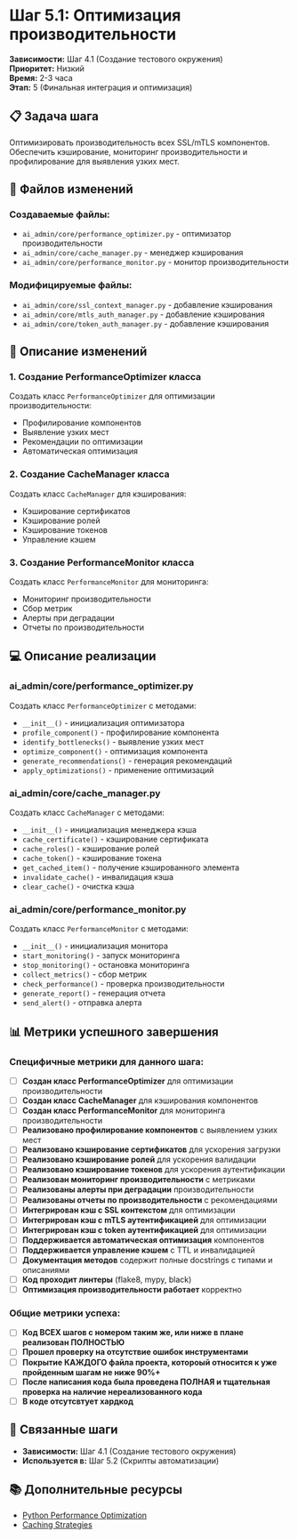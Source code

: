 # Шаг 5.1: Оптимизация производительности

**Зависимости:** Шаг 4.1 (Создание тестового окружения)  
**Приоритет:** Низкий  
**Время:** 2-3 часа  
**Этап:** 5 (Финальная интеграция и оптимизация)

## 📋 Задача шага

Оптимизировать производительность всех SSL/mTLS компонентов. Обеспечить кэширование, мониторинг производительности и профилирование для выявления узких мест.

## 📁 Файлов изменений

### Создаваемые файлы:
- `ai_admin/core/performance_optimizer.py` - оптимизатор производительности
- `ai_admin/core/cache_manager.py` - менеджер кэширования
- `ai_admin/core/performance_monitor.py` - монитор производительности

### Модифицируемые файлы:
- `ai_admin/core/ssl_context_manager.py` - добавление кэширования
- `ai_admin/core/mtls_auth_manager.py` - добавление кэширования
- `ai_admin/core/token_auth_manager.py` - добавление кэширования

## 🔧 Описание изменений

### 1. Создание PerformanceOptimizer класса
Создать класс `PerformanceOptimizer` для оптимизации производительности:
- Профилирование компонентов
- Выявление узких мест
- Рекомендации по оптимизации
- Автоматическая оптимизация

### 2. Создание CacheManager класса
Создать класс `CacheManager` для кэширования:
- Кэширование сертификатов
- Кэширование ролей
- Кэширование токенов
- Управление кэшем

### 3. Создание PerformanceMonitor класса
Создать класс `PerformanceMonitor` для мониторинга:
- Мониторинг производительности
- Сбор метрик
- Алерты при деградации
- Отчеты по производительности

## 💻 Описание реализации

### ai_admin/core/performance_optimizer.py
Создать класс `PerformanceOptimizer` с методами:
- `__init__()` - инициализация оптимизатора
- `profile_component()` - профилирование компонента
- `identify_bottlenecks()` - выявление узких мест
- `optimize_component()` - оптимизация компонента
- `generate_recommendations()` - генерация рекомендаций
- `apply_optimizations()` - применение оптимизаций

### ai_admin/core/cache_manager.py
Создать класс `CacheManager` с методами:
- `__init__()` - инициализация менеджера кэша
- `cache_certificate()` - кэширование сертификата
- `cache_roles()` - кэширование ролей
- `cache_token()` - кэширование токена
- `get_cached_item()` - получение кэшированного элемента
- `invalidate_cache()` - инвалидация кэша
- `clear_cache()` - очистка кэша

### ai_admin/core/performance_monitor.py
Создать класс `PerformanceMonitor` с методами:
- `__init__()` - инициализация монитора
- `start_monitoring()` - запуск мониторинга
- `stop_monitoring()` - остановка мониторинга
- `collect_metrics()` - сбор метрик
- `check_performance()` - проверка производительности
- `generate_report()` - генерация отчета
- `send_alert()` - отправка алерта

## 📊 Метрики успешного завершения

### Специфичные метрики для данного шага:
- [ ] **Создан класс PerformanceOptimizer** для оптимизации производительности
- [ ] **Создан класс CacheManager** для кэширования компонентов
- [ ] **Создан класс PerformanceMonitor** для мониторинга производительности
- [ ] **Реализовано профилирование компонентов** с выявлением узких мест
- [ ] **Реализовано кэширование сертификатов** для ускорения загрузки
- [ ] **Реализовано кэширование ролей** для ускорения валидации
- [ ] **Реализовано кэширование токенов** для ускорения аутентификации
- [ ] **Реализован мониторинг производительности** с метриками
- [ ] **Реализованы алерты при деградации** производительности
- [ ] **Реализованы отчеты по производительности** с рекомендациями
- [ ] **Интегрирован кэш с SSL контекстом** для оптимизации
- [ ] **Интегрирован кэш с mTLS аутентификацией** для оптимизации
- [ ] **Интегрирован кэш с token аутентификацией** для оптимизации
- [ ] **Поддерживается автоматическая оптимизация** компонентов
- [ ] **Поддерживается управление кэшем** с TTL и инвалидацией
- [ ] **Документация методов** содержит полные docstrings с типами и описаниями
- [ ] **Код проходит линтеры** (flake8, mypy, black)
- [ ] **Оптимизация производительности работает** корректно

### Общие метрики успеха:
- [ ] **Код ВСЕХ шагов с номером таким же, или ниже в плане реализован ПОЛНОСТЬЮ**
- [ ] **Прошел проверку на отсутствие ошибок инструментами**
- [ ] **Покрытие КАЖДОГО файла проекта, котороый относится к уже пройденным шагам не ниже 90%+**
- [ ] **После написания кода была проведена ПОЛНАЯ и тщательная проверка на наличие нереализованного кода**
- [ ] **В коде отсутсвтует хардкод**

## 🔗 Связанные шаги

- **Зависимости:** Шаг 4.1 (Создание тестового окружения)
- **Используется в:** Шаг 5.2 (Скрипты автоматизации)

## 📚 Дополнительные ресурсы

- [Python Performance Optimization](https://docs.python.org/3/library/profile.html)
- [Caching Strategies](https://en.wikipedia.org/wiki/Cache_(computing))
